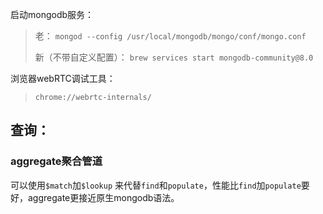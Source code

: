 启动mongodb服务：
> 老： `mongod --config /usr/local/mongodb/mongo/conf/mongo.conf`
> 
> 新（不带自定义配置）： `brew services start mongodb-community@8.0`

浏览器webRTC调试工具：
> `chrome://webrtc-internals/`
## 查询：
### aggregate聚合管道
可以使用`$match`加`$lookup` 来代替`find`和`populate`，性能比`find`加`populate`要好，aggregate更接近原生mongodb语法。

